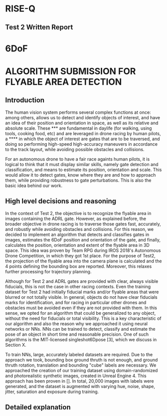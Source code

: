 # RISE-Q
## Test 2 Written Report

# 6DoF 
# ALGORITHM SUBMISSION FOR FLYABLE AREA DETECTION

## Introduction

The human vision system  performs several complex functions at once:  among others, allows us to detect and identify objects of interest, 
and have an idea of their position and orientation in space, as well as its relative and absolute scale. These *** are fundamental
in daylife (for walking, using tools, cooking food, etc) and are leveraged in drone racing by human pilots, a **** in which the object of interest are gates that are to be traversed, and doing so performing high-speed high-accuracy maneuvers in accordance to the track layout, while avoiding possible obstacles and collisions. 

For an autonomous drone to have a fair race againts human pilots, it is logical to think that it must display similar skills, 
namely gate detection and classification, and means to estimate its position, orientation and scale. This would allow it to detect gates, know where they are and how to approach them, while providing robustness to gate perturbations.  This is also the basic idea behind our work.

## High level decisions and reasoning
In the context of Test 2, the objective is to recognize the flyable area in images containing the ADRL gate. However, as explained before, the broader objective in drone racing is to traverse those gates fast, accurately, and robustly while avoiding obstacles and collisions. For this reason, we decided to implement an algorithm that detects and classifies gates in images, estimates the 6DoF position and orientation of the gate, and finally, calculates the position, orientation and extent of the flyable area in 3D space. This idea was proven by Team RPG during  IROS 2018's Autonomous Drone Competition, in which they got 1st place. For the purpose of Test2, the projection of the flyable area into the camera plane is calculated and the 4 points defining the bounding box are reported. Moreover, this relaxes further processing for trajectory planning. 

Although for Test 2 and ADRL gates are provided with clear, always visible fiducials, this is not the case in other racing contexts. Even the training dataset for Test 2 had initially fiducial marks and/or flyable areas that were blurred or not totally visible. In general, objects do not have clear fiducials marks for identification, and for racing in particular other drones and obstacles must be avoided even if they are not provided with them. In this sense, we opted for an algorithm that could be generalized to any object, without the need for fiducials or total visibility. This is a key characteristic of our algorithm and also the reason why we approached it using neural networks or NNs. NNs can be trained to detect, classify and estimate the pose of an object in short time and reasonable precision. One of such algorithms is the MIT-licensed singleshot6Dpose [3], which we discuss in Section X.

To train NNs, large, accurately labeled datasets are required. Due to the approach we took, bounding box ground thruth is not enough, and ground thruth rotation, translation and bounding "cube" labels are necessary. We approached the creation of our training dataset using domain-randomized and photorealistic synthetic images, created in Unreal Engine 4. This approach has been proven in []. In total, 20,000 images with labels were generated, and the dataset is augmented with varying hue, noise, shape, jitter, saturation and exposure during training.

## Detailed explanation

